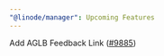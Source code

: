 ```yaml
---
"@linode/manager": Upcoming Features
---
```


Add AGLB Feedback Link ([#9885](https://github.com/linode/manager/pull/9885))

